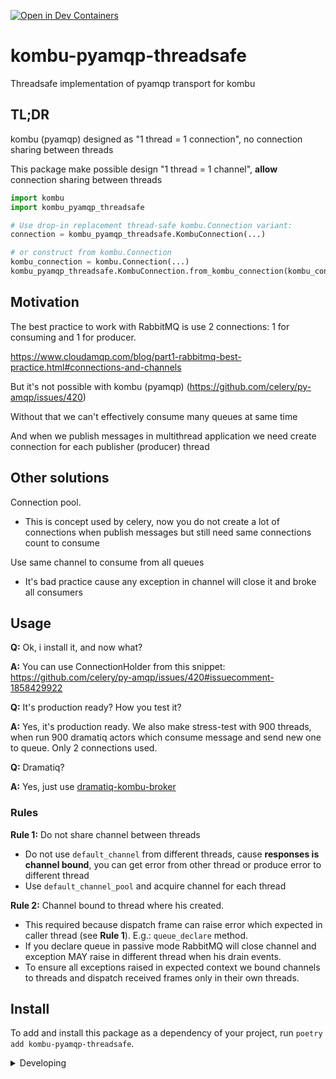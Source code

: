 [![Open in Dev Containers](https://img.shields.io/static/v1?label=Dev%20Containers&message=Open&color=blue&logo=visualstudiocode)](https://vscode.dev/redirect?url=vscode://ms-vscode-remote.remote-containers/cloneInVolume?url=https://github.com/spumer/kombu-pyamqp-threadsafe)

# kombu-pyamqp-threadsafe

Threadsafe implementation of pyamqp transport for kombu

## TL;DR

kombu (pyamqp) designed as "1 thread = 1 connection", no connection sharing between threads

This package make possible design "1 thread = 1 channel", **allow** connection sharing between threads

```python
import kombu
import kombu_pyamqp_threadsafe

# Use drop-in replacement thread-safe kombu.Connection variant: 
connection = kombu_pyamqp_threadsafe.KombuConnection(...)

# or construct from kombu.Connection
kombu_connection = kombu.Connection(...)
kombu_pyamqp_threadsafe.KombuConnection.from_kombu_connection(kombu_connection)
```

## Motivation

The best practice to work with RabbitMQ is use 2 connections: 1 for consuming and 1 for producer.

https://www.cloudamqp.com/blog/part1-rabbitmq-best-practice.html#connections-and-channels

But it's not possible with kombu (pyamqp) (https://github.com/celery/py-amqp/issues/420)

Without that we can't effectively consume many queues at same time

And when we publish messages in multithread application we need create connection for each publisher (producer) thread

## Other solutions

Connection pool.
- This is concept used by celery, now you do not create a lot of connections when publish messages but still need same connections count to consume

Use same channel to consume from all queues
- It's bad practice cause any exception in channel will close it and broke all consumers  

## Usage

**Q:** Ok, i install it, and now what?

**A:** You can use ConnectionHolder from this snippet: https://github.com/celery/py-amqp/issues/420#issuecomment-1858429922

**Q:** It's production ready? How you test it? 

**A:** Yes, it's production ready. We also make stress-test with 900 threads, when run 900 dramatiq actors which consume message and send new one to queue. Only 2 connections used.

**Q:** Dramatiq?

**A:** Yes, just use [dramatiq-kombu-broker](https://github.com/spumer/dramatiq-kombu-broker/)

### Rules

**Rule 1:** Do not share channel between threads
- Do not use `default_channel` from different threads,
 cause **responses is channel bound**, you can get error from other thread or produce error to different thread
- Use `default_channel_pool` and acquire channel for each thread

**Rule 2:** Channel bound to thread where his created.
- This required because dispatch frame can raise error which expected in caller thread (see **Rule 1**). E.g.: `queue_declare` method.
- If you declare queue in passive mode RabbitMQ will close channel
    and exception MAY raise in different thread when his drain events.
- To ensure all exceptions raised in expected context we bound channels to threads and dispatch received frames only in their own threads.


## Install

To add and install this package as a dependency of your project, run `poetry add kombu-pyamqp-threadsafe`.


<details>
<summary>Developing</summary>

- This project follows the [Conventional Commits](https://www.conventionalcommits.org/) standard to automate [Semantic Versioning](https://semver.org/) and [Keep A Changelog](https://keepachangelog.com/) with [Commitizen](https://github.com/commitizen-tools/commitizen).
- Run `poe` from within the development environment to print a list of [Poe the Poet](https://github.com/nat-n/poethepoet) tasks available to run on this project.
- Run `poetry add {package}` from within the development environment to install a run time dependency and add it to `pyproject.toml` and `poetry.lock`. Add `--group test` or `--group dev` to install a CI or development dependency, respectively.
- Run `poetry update` from within the development environment to upgrade all dependencies to the latest versions allowed by `pyproject.toml`.
- Run `cz bump` to bump the package's version, update the `CHANGELOG.md`, and create a git tag.

</details>
